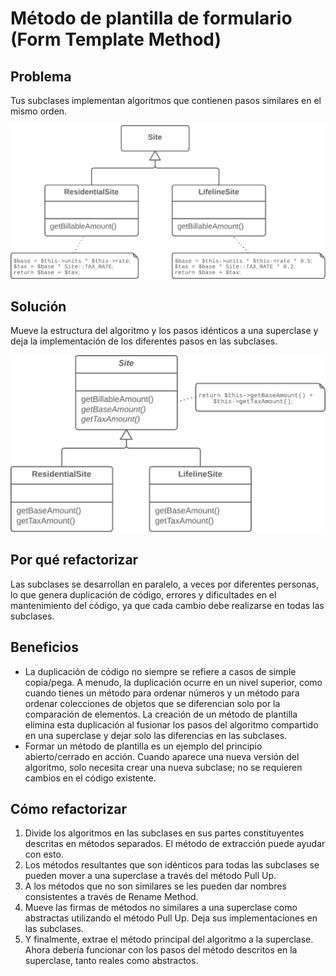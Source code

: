 # Método de plantilla de formulario (Form Template Method)

## Problema

Tus subclases implementan algoritmos que contienen pasos similares en el mismo orden.

![](assets/FormTemplateMethod-Before.png)

## Solución

Mueve la estructura del algoritmo y los pasos idénticos a una superclase y deja la implementación de los diferentes pasos en las subclases.

![](assets/FormTemplateMethod-After.png)

## Por qué refactorizar

Las subclases se desarrollan en paralelo, a veces por diferentes personas, lo que genera duplicación de código, errores y dificultades en el mantenimiento del código, ya que cada cambio debe realizarse en todas las subclases.

## Beneficios

* La duplicación de código no siempre se refiere a casos de simple copia/pega. A menudo, la duplicación ocurre en un nivel superior, como cuando tienes un método para ordenar números y un método para ordenar colecciones de objetos que se diferencian solo por la comparación de elementos. La creación de un método de plantilla elimina esta duplicación al fusionar los pasos del algoritmo compartido en una superclase y dejar solo las diferencias en las subclases.
* Formar un método de plantilla es un ejemplo del principio abierto/cerrado en acción. Cuando aparece una nueva versión del algoritmo, solo necesita crear una nueva subclase; no se requieren cambios en el código existente.

## Cómo refactorizar

1. Divide los algoritmos en las subclases en sus partes constituyentes descritas en métodos separados. El método de extracción puede ayudar con esto.
2. Los métodos resultantes que son idénticos para todas las subclases se pueden mover a una superclase a través del método Pull Up.
3. A los métodos que no son similares se les pueden dar nombres consistentes a través de Rename Method.
4. Mueve las firmas de métodos no similares a una superclase como abstractas utilizando el método Pull Up. Deja sus implementaciones en las subclases.
5. Y finalmente, extrae el método principal del algoritmo a la superclase. Ahora debería funcionar con los pasos del método descritos en la superclase, tanto reales como abstractos.

